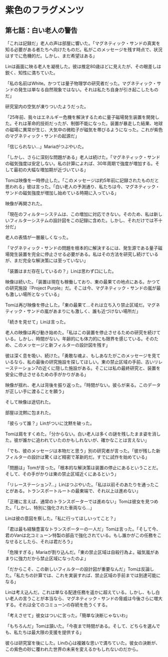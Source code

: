 # 紫色のフラグメンツ

## 第七話：白い老人の警告

「これは記録だ」老人の声は部屋に響いた。「マグネティック・サンドの真実を知る必要がある者たちへ向けたものだ。私がこのメッセージを残す時点で、状況はすでに危機的だ。しかし、まだ希望はある」

Linは画面に映る老人を凝視した。彼は推定80歳ほどに見えたが、その眼差しは鋭く、知性に満ちていた。

「私の名前はWhite。かつては量子物理学の研究者だった。マグネティック・サンドの発生は単なる自然現象ではない。それは私たち自身が引き起こしたものだ」

研究室内の空気が凍りついたようだった。

「25年前、我々はエネルギー危機を解決するために量子磁場発生装置を開発した。それは革命的技術だったが、制御不能になった。装置が暴走した結果、地球の磁場に異常が生じ、大気中の微粒子が磁気を帯びるようになった。これが紫色のマグネティック・サンドの起源だ」

「信じられない...」Mariaがつぶやいた。

「しかし、さらに深刻な問題がある」老人は続けた。「マグネティック・サンドの磁気強度は安定しない。私の計算によれば、30年周期で強度が増加する。そして最初の大幅な増加期が近づいている」

Tomは映像を一時停止した。「このメッセージは約5年前に記録されたものだと思われる」彼は言った。「白い老人の予測通り、私たちは今、マグネティック・サンドの磁気強度が増加し始めている時期に入っている」

映像が再開された。

「現在のフィルターシステムは、この増加に対応できない。そのため、私は新しいフィルターシステムの設計図をこの記録に含めた。しかし、それだけでは不十分だ」

老人の表情が一層厳しくなった。

「マグネティック・サンドの問題を根本的に解決するには、発生源である量子磁場発生装置を完全に停止させる必要がある。私はその方法を研究し続けているが、まだ完全な解決策には至っていない」

「装置はまだ存在しているの？」Linは思わず口にした。

映像は続いた。「装置は現在も稼働しており、東の最果ての地点にある。かつての研究施設『Project Purple』だ。そこは今、マグネティック・サンドの嵐が最も激しい場所となっている」

Tomは再び映像を停止した。「東の最果て...それは立ち入り禁止区域だ。マグネティック・サンドの嵐があまりにも激しく、誰も近づけない場所だ」

「続きを見せて」Linは言った。

老人の映像は再び動き始めた。「私はこの装置を停止させるための研究を続けている。しかし、時間がない。年齢的にも体力的にも限界を感じている。そのため、このメッセージと新フィルターの設計図を残す」

彼は深く息を吸い、続けた。「勇敢な魂よ、もしあなたがこのメッセージを見ているなら、私の最後の研究施設を探してほしい。東の禁止区域の手前、古いリレーステーション7の近くに隠した施設がある。そこには私の最終研究と、装置を安全に停止させるための手がかりがある」

映像が揺れ、老人は背後を振り返った。「時間がない。彼らが来る。このデータが正しい手に渡ることを願う」

そして映像は途切れた。

部屋は沈黙に包まれた。

「彼らって誰？」Linがついに沈黙を破った。

Tomは肩をすくめた。「分からない。白い老人は多くの謎を残したまま姿を消した。彼が誰かに追われていたのかもしれないが、確かなことは言えない」

「でも、彼のメッセージは本物だと思う」別の研究者が言った。「彼が残した新フィルターの設計は驚くほど精密で革新的だ。すでに試作を始めている」

「問題は」Tomが言った。「根本的な解決策は装置の停止にあるということだ。そして、その手がかりは東の禁止区域近くにあるという」

「リレーステーション7...」Linはつぶやいた。「私は以前そのあたりを通ったことがある。トランスポートルートの最東端で、それ以上は進めない」

「正確に言えば、通常のトランスポーターでは進めない」Tomは彼女を見つめた。「しかし、特別に強化された車両なら...」

Linは彼の意図を察した。「私に行ってほしいってこと？」

「君は最も経験豊富なトランスポーターの一人だ」Tomは言った。「そして今、君のVanは北コミューン特製の部品で強化されている。もし誰かがこの任務をこなせるとしたら、それは君だろう」

「危険すぎる」Mariaが割り込んだ。「東の禁止区域は自殺行為よ。磁気嵐があまりに強力だから禁止区域になったのよ」

「だからこそ、この新しいフィルターの設計図が重要なんだ」Tomは反論した。「私たちの計算では、これを実装すれば、禁止区域の手前までは到達可能になる」

Linは考え込んだ。これは単なる配達任務を遥かに超えている。しかし、もし白い老人の言うことが本当なら、マグネティック・サンドの脅威は今後さらに増大する。それは全てのコミューンの存続を危うくする。

「考えさせて」彼女はついに言った。「簡単な決断じゃないわ」

「もちろんだ」Tomは頷いた。「今夜まで時間がある。そして、どちらを選んでも、私たちは最大限の支援を提供する」

彼らは研究室を後にした。Linの心は複雑な思いで満ちていた。彼女の決断が、この紫色の砂に覆われた世界の未来を変えるかもしれないのだから。